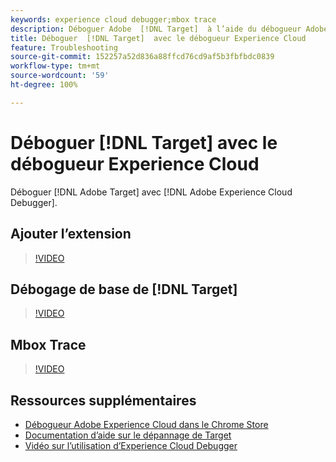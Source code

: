 ```yaml
---
keywords: experience cloud debugger;mbox trace
description: Déboguer Adobe  [!DNL Target]  à l’aide du débogueur Adobe Experience Cloud.
title: Déboguer  [!DNL Target]  avec le débogueur Experience Cloud
feature: Troubleshooting
source-git-commit: 152257a52d836a88ffcd76cd9af5b3fbfbdc0839
workflow-type: tm+mt
source-wordcount: '59'
ht-degree: 100%

---
```



# Déboguer [!DNL Target] avec le débogueur Experience Cloud

Déboguer [!DNL Adobe Target] avec [!DNL Adobe Experience Cloud Debugger].

## Ajouter l’extension

>[!VIDEO](https://video.tv.adobe.com/v/23114/?quality=12)

## Débogage de base de [!DNL Target]

>[!VIDEO](https://video.tv.adobe.com/v/23115/?quality=12)

## Mbox Trace

>[!VIDEO](https://video.tv.adobe.com/v/23113/?quality=12)

## Ressources supplémentaires

+ [Débogueur Adobe Experience Cloud dans le Chrome Store](https://chrome.google.com/webstore/detail/adobe-experience-cloud-de/ocdmogmohccmeicdhlhhgepeaijenapj?hl=fr) 
+ [Documentation d’aide sur le dépannage de Target](/help/main/r-troubleshooting-target/troubleshooting-target.md)
+ [Vidéo sur l’utilisation d’Experience Cloud Debugger](https://experienceleague.adobe.com/docs/platform-learn/data-collection/debugger/experience-cloud/use-the-experience-cloud-debugger.html?lang=fr)
